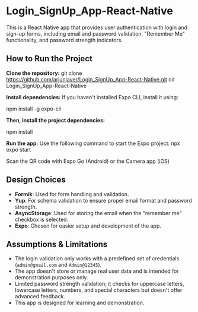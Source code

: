 # Login_SignUp_App-React-Native
This is a React Native app that provides user authentication with login and sign-up forms, including email and password validation, "Remember Me" functionality, and password strength indicators.

## How to Run the Project

**Clone the repository:**
   git clone https://github.com/arjunjaver/Login_SignUp_App-React-Native.git
   cd Login_SignUp_App-React-Native

**Install dependencies:**
If you haven't installed Expo CLI, install it using:

npm install -g expo-cli


**Then, install the project dependencies:**

npm install


**Run the app:**
Use the following command to start the Expo project:
npx expo start

Scan the QR code with Expo Go (Android) or the Camera app (iOS)



## Design Choices
- **Formik**: Used for form handling and validation.
- **Yup**: For schema validation to ensure proper email format and password strength.
- **AsyncStorage**: Used for storing the email when the "remember me" checkbox is selected.
- **Expo**: Chosen for easier setup and development of the app.


## Assumptions & Limitations
- The login validation only works with a predefined set of credentials (`admin@gmail.com` and `Admin@12345`).
- The app doesn't store or manage real user data and is intended for demonstration purposes only.
- Limited password strength validation; it checks for uppercase letters, lowercase letters, numbers, and special characters but doesn't offer advanced feedback.
- This app is designed for learning and demonstration.
